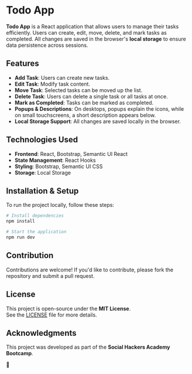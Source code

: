 # Todo App

**Todo App** is a React application that allows users to manage their tasks efficiently. Users can create, edit, move, delete, and mark tasks as completed. All changes are saved in the browser's **local storage** to ensure data persistence across sessions.

## Features
- **Add Task**: Users can create new tasks.
- **Edit Task**: Modify task content.
- **Move Task**: Selected tasks can be moved up the list.
- **Delete Task**: Users can delete a single task or all tasks at once.
- **Mark as Completed**: Tasks can be marked as completed.
- **Popups & Descriptions**: On desktops, popups explain the icons, while on small touchscreens, a short description appears below.
- **Local Storage Support**: All changes are saved locally in the browser.

## Technologies Used
- **Frontend**: React, Bootstrap, Semantic UI React
- **State Management**: React Hooks
- **Styling**: Bootstrap, Semantic UI CSS
- **Storage**: Local Storage

## Installation & Setup
To run the project locally, follow these steps:

```sh
# Install dependencies
npm install 

# Start the application
npm run dev
```

## Contribution
Contributions are welcome! If you'd like to contribute, please fork the repository and submit a pull request.

## License
This project is open-source under the **MIT License**.  
See the [LICENSE](./LICENSE) file for more details.

## Acknowledgments
This project was developed as part of the **Social Hackers Academy Bootcamp**.

🦖

